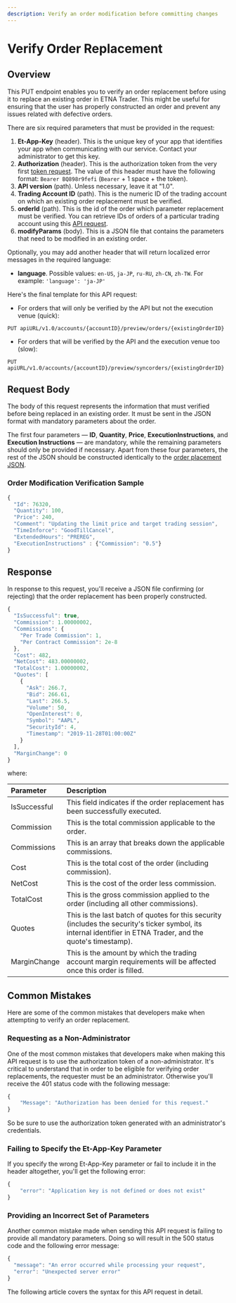 ```yaml
---
description: Verify an order modification before committing changes
---
```


# Verify Order Replacement

## Overview

This PUT endpoint enables you to verify an order replacement before using it to replace an existing order in ETNA Trader. This might be useful for ensuring that the user has properly constructed an order and prevent any issues related with defective orders.

There are six required parameters that must be provided in the request:

1. **Et-App-Key** \(header\). This is the unique key of your app that identifies your app when communicating with our service. Contact your administrator to get this key.
2. **Authorization** \(header\). This is the authorization token from the very first [token request](../../authentication/requesting-tokens/). The value of this header must have the following format: `Bearer BQ898r9fefi` \(`Bearer` + 1 space + the token\).
3. **API version** \(path\). Unless necessary, leave it at "1.0".
4. **Trading Account ID** \(path\). This is the numeric ID of the trading account on which an existing order replacement must be verified.
5. **orderId** \(path\). This is the id of the order which parameter replacement must be verified. You can retrieve IDs of orders of a particular trading account using this [API request](../get-filtered-orders/).
6. **modifyParams** \(body\). This is a JSON file that contains the parameters that need to be modified in an existing order. 

Optionally, you may add another header that will return localized error messages in the required language:

* **language**. Possible values: `en-US`, `ja-JP`, `ru-RU`, `zh-CN`, `zh-TW`.  For example: `'language': 'ja-JP'`

Here's the final template for this API request:

* For orders that will only be verified by the API but not the execution venue \(quick\):

```text
PUT apiURL/v1.0/accounts/{accountID}/preview/orders/{existingOrderID}
```

* For orders that will be verified by the API and the execution venue too \(slow\):

```text
PUT apiURL/v1.0/accounts/{accountID}/preview/syncorders/{existingOrderID}
```

## Request Body

The body of this request represents the information that must verified before being replaced in an existing order. It must be sent in the JSON format with mandatory parameters about the order.

The first four parameters — **ID**, **Quantity**, **Price**, **ExecutionInstructions**, and **Execution Instructions** — are mandatory, while the remaining parameters should only be provided if necessary. Apart from these four parameters, the rest of the JSON should be constructed identically to the [order placement JSON](../place-order/).

### Order Modification Verification Sample

```javascript
{
  "Id": 76320,
  "Quantity": 100,
  "Price": 240,
  "Comment": "Updating the limit price and target trading session",
  "TimeInforce": "GoodTillCancel",
  "ExtendedHours": "PREREG",
  "ExecutionInstructions" : {"Commission": "0.5"}
}
```

## Response

In response to this request, you'll receive a JSON file confirming \(or rejecting\) that the order replacement has been properly constructed.

```javascript
{
  "IsSuccessful": true,
  "Commission": 1.00000002,
  "Commissions": {
    "Per Trade Commission": 1,
    "Per Contract Commission": 2e-8
  },
  "Cost": 482,
  "NetCost": 483.00000002,
  "TotalCost": 1.00000002,
  "Quotes": [
    {
      "Ask": 266.7,
      "Bid": 266.61,
      "Last": 266.5,
      "Volume": 50,
      "OpenInterest": 0,
      "Symbol": "AAPL",
      "SecurityId": 4,
      "Timestamp": "2019-11-28T01:00:00Z"
    }
  ],
  "MarginChange": 0
}
```

where:

| Parameter | Description |
| :--- | :--- |
| IsSuccessful | This field indicates if the order replacement has been successfully executed. |
| Commission | This is the total commission applicable to the order. |
| Commissions | This is an array that breaks down the applicable commissions. |
| Cost | This is the total cost of the order \(including commission\). |
| NetCost | This is the cost of the order less commission. |
| TotalCost | This is the gross commission applied to the order \(including all other commissions\). |
| Quotes | This is the last batch of quotes for this security \(includes the security's ticker symbol, its internal identifier in ETNA Trader, and the quote's timestamp\). |
| MarginChange | This is the amount by which the trading account margin requirements will be affected once this order is filled. |

## Common Mistakes

Here are some of the common mistakes that developers make when attempting to verify an order replacement.

### Requesting as a Non-Administrator

One of the most common mistakes that developers make when making this API request is to use the authorization token of a non-administrator. It's critical to understand that in order to be eligible for verifying order replacements, the requester must be an administrator. Otherwise you'll receive the 401 status code with the following message:

```javascript
{
    "Message": "Authorization has been denied for this request."
}
```

So be sure to use the authorization token generated with an administrator's credentials.

### Failing to Specify the Et-App-Key Parameter

If you specify the wrong Et-App-Key parameter or fail to include it in the header altogether, you'll get the following error:

```javascript
{
    "error": "Application key is not defined or does not exist"
}
```

### Providing an Incorrect Set of Parameters

Another common mistake made when sending this API request is failing to provide all mandatory parameters. Doing so will result in the 500 status code and the following error message:

```javascript
{
  "message": "An error occurred while processing your request",
  "error": "Unexpected server error"
}
```

The following article covers the syntax for this API request in detail.

